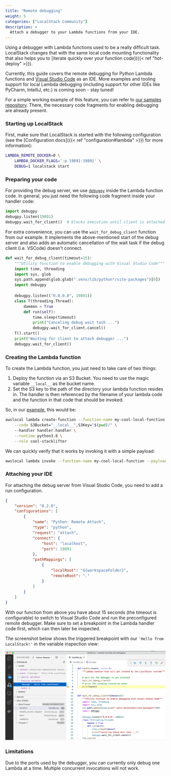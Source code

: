 ```yaml
---
title: "Remote debugging"
weight: 5
categories: ["LocalStack Community"]
description: >
  Attach a debugger to your Lambda functions from your IDE.
---
```


Using a debugger with Lambda functions used to be a really difficult task.
LocalStack changes that with the same local code mounting functionality that also helps you to [iterate quickly over your function code]({{< ref "hot-deploy" >}}).

Currently, this guide covers the remote debugging for Python Lambda functions and [Visual Studio Code](https://code.visualstudio.com/) as an IDE. 
More examples and tooling support for local Lambda debugging (including support for other IDEs like PyCharm, IntelliJ, etc.) is coming soon - stay tuned!

For a simple working example of this feature, you can refer to [our samples repository](https://github.com/localstack/localstack-pro-samples/tree/master/lambda-mounting-and-debugging).
There, the necessary code fragments for enabling debugging are already present.

### Starting up LocalStack

First, make sure that LocalStack is started with the following configuration (see the [Configuration docs]({{< ref "configuration#lambda" >}}) for more information):
```sh
LAMBDA_REMOTE_DOCKER=0 \
    LAMBDA_DOCKER_FLAGS='-p 19891:19891' \
    DEBUG=1 localstack start
```

### Preparing your code

For providing the debug server, we use [`debugpy`](https://github.com/microsoft/debugpy) inside the Lambda function code. 
In general, you just need the following code fragment inside your handler code:
```python
import debugpy
debugpy.listen(19891)
debugpy.wait_for_client()  # blocks execution until client is attached
```
For extra convenience, you can use the `wait_for_debug_client` function from our example.
It implements the above-mentioned start of the debug server and also adds an automatic cancellation of the wait task if the debug client (i.e. VSCode) doesn't connect.
```python
def wait_for_debug_client(timeout=15):
    """Utility function to enable debugging with Visual Studio Code"""
    import time, threading
    import sys, glob
    sys.path.append(glob.glob(".venv/lib/python*/site-packages")[0])
    import debugpy

    debugpy.listen(("0.0.0.0", 19891))
    class T(threading.Thread):
        daemon = True
        def run(self):
            time.sleep(timeout)
            print("Canceling debug wait task ...")
            debugpy.wait_for_client.cancel()
    T().start()
    print("Waiting for client to attach debugger ...")
    debugpy.wait_for_client()
```

### Creating the Lambda function

To create the Lambda function, you just need to take care of two things:
1. Deploy the function via an S3 Bucket. You need to use the magic variable `__local__` as the bucket name.
2. Set the S3 key to the path of the directory your lambda function resides in.
   The handler is then referenced by the filename of your lambda code and the function in that code that should be invoked.

So, in our [example](https://github.com/localstack/localstack-pro-samples/tree/master/lambda-mounting-and-debugging), this would be:

```sh
awslocal lambda create-function --function-name my-cool-local-function \
    --code S3Bucket="__local__",S3Key="$(pwd)/" \         
    --handler handler.handler \
    --runtime python3.8 \
    --role cool-stacklifter
```

We can quickly verify that it works by invoking it with a simple payload:

```sh
awslocal lambda invoke --function-name my-cool-local-function --payload '{"message": "Hello from LocalStack!"}' output.txt 
```

### Attaching your IDE

For attaching the debug server from Visual Studio Code, you need to add a run configuration.

```json
{
    "version": "0.2.0",
    "configurations": [
        {
            "name": "Python: Remote Attach",
            "type": "python",
            "request": "attach",
            "connect": {
                "host": "localhost",
                "port": 19891
            },
            "pathMappings": [
                {
                    "localRoot": "${workspaceFolder}",
                    "remoteRoot": "."
                }
            ]
        }
    ]
}
```

With our function from above you have about 15 seconds (the timeout is configurable) to switch to Visual Studio Code and run the preconfigured remote debugger.
Make sure to set a breakpoint in the Lambda handler code first, which can then later be inspected.

The screenshot below shows the triggered breakpoint with our `'Hello from LocalStack!'` in the variable inspection view:

![Visual Studio Code debugging](vscode-debugging.png)

### Limitations

Due to the ports used by the debugger, you can currently only debug one Lambda at a time.
Multiple concurrent invocations will not work.